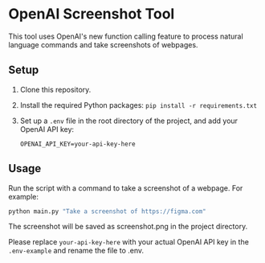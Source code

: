 # OpenAI Screenshot Tool

This tool uses OpenAI's new function calling feature to process natural language commands and take screenshots of webpages.

## Setup

1. Clone this repository.
2. Install the required Python packages: `pip install -r requirements.txt`
3. Set up a `.env` file in the root directory of the project, and add your OpenAI API key:

    ```
    OPENAI_API_KEY=your-api-key-here
    ```

## Usage

Run the script with a command to take a screenshot of a webpage. For example:

```bash
python main.py "Take a screenshot of https://figma.com"
```
The screenshot will be saved as screenshot.png in the project directory.

Please replace `your-api-key-here` with your actual OpenAI API key in the `.env-example` and rename the file to .env.
